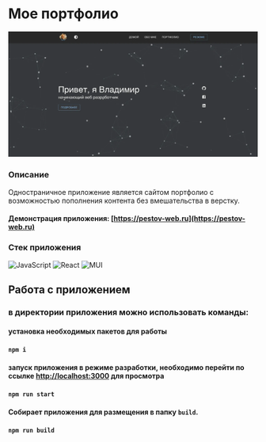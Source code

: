 # Мое портфолио
![Image of my portfolio](screenshot.webp)

### Описание
Одностраничное приложение является сайтом портфолио с возможностью пополнения контента без вмешательства в верстку.
#### Демонстрация приложения: [https://pestov-web.ru](https://pestov-web.ru)
### Стек приложения
![JavaScript](https://img.shields.io/badge/-JavaScript-141130?style=flat-square&logo=JavaScript)
![React](https://img.shields.io/badge/-React-141130?style=flat-square&logo=React)
![MUI](https://img.shields.io/badge/-MUI-141130?style=flat-square&logo=MUI)

## Работа с приложением

### в директории приложения можно использовать команды:

#### установка необходимых пакетов для работы
#### `npm i`

#### запуск приложения в режиме разработки, необходимо перейти по ссылке  [http://localhost:3000](http://localhost:3000) для просмотра
#### `npm run start`

#### Собирает приложения для размещения в папку `build`.
#### `npm run build`

